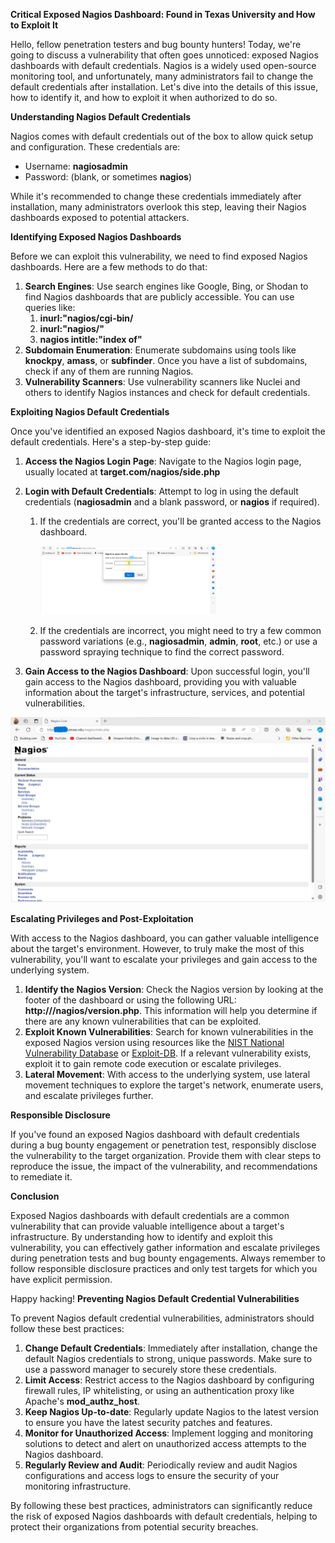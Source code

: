 ﻿**Critical Exposed Nagios Dashboard: Found in Texas University and How to Exploit It**

Hello, fellow penetration testers and bug bounty hunters! Today, we're going to discuss a vulnerability that often goes unnoticed: exposed Nagios dashboards with default credentials. Nagios is a widely used open-source monitoring tool, and unfortunately, many administrators fail to change the default credentials after installation. Let's dive into the details of this issue, how to identify it, and how to exploit it when authorized to do so.

**Understanding Nagios Default Credentials**

Nagios comes with default credentials out of the box to allow quick setup and configuration. These credentials are:

- Username: **nagiosadmin**
- Password: (blank, or sometimes **nagios**)

While it's recommended to change these credentials immediately after installation, many administrators overlook this step, leaving their Nagios dashboards exposed to potential attackers.

**Identifying Exposed Nagios Dashboards**

Before we can exploit this vulnerability, we need to find exposed Nagios dashboards. Here are a few methods to do that:

1. **Search Engines**: Use search engines like Google, Bing, or Shodan to find Nagios dashboards that are publicly accessible. You can use queries like:
   1. **inurl:"nagios/cgi-bin/**
   1. **inurl:"nagios/"**
   1. **nagios intitle:"index of"**
1. **Subdomain Enumeration**: Enumerate subdomains using tools like **knockpy**, **amass**, or **subfinder**. Once you have a list of subdomains, check if any of them are running Nagios.
1. **Vulnerability Scanners**: Use vulnerability scanners like Nuclei and others to identify Nagios instances and check for default credentials.

**Exploiting Nagios Default Credentials**

Once you've identified an exposed Nagios dashboard, it's time to exploit the default credentials. Here's a step-by-step guide:

1. **Access the Nagios Login Page**: Navigate to the Nagios login page, usually located at **target.com/nagios/side.php**

2. **Login with Default Credentials**: Attempt to log in using the default credentials (**nagiosadmin** and a blank password, or **nagios** if required).
   1. If the credentials are correct, you'll be granted access to the Nagios dashboard.

      ![](Aspose.Words.0a0d1534-8b01-4a1a-9515-005e8278aa5d.001.png)

   1. If the credentials are incorrect, you might need to try a few common password variations (e.g., **nagiosadmin**, **admin**, **root**, etc.) or use a password spraying technique to find the correct password.
2. **Gain Access to the Nagios Dashboard**: Upon successful login, you'll gain access to the Nagios dashboard, providing you with valuable information about the target's infrastructure, services, and potential vulnerabilities.

![](Aspose.Words.0a0d1534-8b01-4a1a-9515-005e8278aa5d.002.png)

**Escalating Privileges and Post-Exploitation**

With access to the Nagios dashboard, you can gather valuable intelligence about the target's environment. However, to truly make the most of this vulnerability, you'll want to escalate your privileges and gain access to the underlying system.

1. **Identify the Nagios Version**: Check the Nagios version by looking at the footer of the dashboard or using the following URL: **http://<target>/nagios/version.php**. This information will help you determine if there are any known vulnerabilities that can be exploited.
1. **Exploit Known Vulnerabilities**: Search for known vulnerabilities in the exposed Nagios version using resources like the [NIST National Vulnerability Database](https://nvd.nist.gov/) or [Exploit-DB](https://www.exploit-db.com/). If a relevant vulnerability exists, exploit it to gain remote code execution or escalate privileges.
1. **Lateral Movement**: With access to the underlying system, use lateral movement techniques to explore the target's network, enumerate users, and escalate privileges further.

**Responsible Disclosure**

If you've found an exposed Nagios dashboard with default credentials during a bug bounty engagement or penetration test, responsibly disclose the vulnerability to the target organization. Provide them with clear steps to reproduce the issue, the impact of the vulnerability, and recommendations to remediate it.



**Conclusion**

Exposed Nagios dashboards with default credentials are a common vulnerability that can provide valuable intelligence about a target's infrastructure. By understanding how to identify and exploit this vulnerability, you can effectively gather information and escalate privileges during penetration tests and bug bounty engagements. Always remember to follow responsible disclosure practices and only test targets for which you have explicit permission.

Happy hacking! **Preventing Nagios Default Credential Vulnerabilities**

To prevent Nagios default credential vulnerabilities, administrators should follow these best practices:

1. **Change Default Credentials**: Immediately after installation, change the default Nagios credentials to strong, unique passwords. Make sure to use a password manager to securely store these credentials.
1. **Limit Access**: Restrict access to the Nagios dashboard by configuring firewall rules, IP whitelisting, or using an authentication proxy like Apache's **mod\_authz\_host**.
1. **Keep Nagios Up-to-date**: Regularly update Nagios to the latest version to ensure you have the latest security patches and features.
1. **Monitor for Unauthorized Access**: Implement logging and monitoring solutions to detect and alert on unauthorized access attempts to the Nagios dashboard.
1. **Regularly Review and Audit**: Periodically review and audit Nagios configurations and access logs to ensure the security of your monitoring infrastructure.

By following these best practices, administrators can significantly reduce the risk of exposed Nagios dashboards with default credentials, helping to protect their organizations from potential security breaches.

